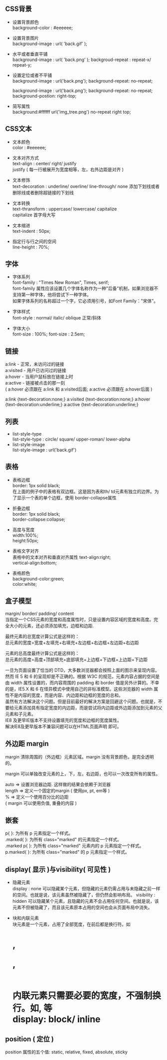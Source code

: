 ## CSS背景  
- 设置背景颜色  
  background-color : #eeeeee; 

- 设置背景图片  
  background-image : url( 'back.gif' ); 

- 水平或者垂直平铺  
  background-image : url( 'back.png' );
  backgroud-repeat : repeat-x/ repeat-y;

- 设置定位或者不平铺  
  background-image : url('back.png');
  background-repeat: no-repeat;  

  background-image : url('back.png');
  background-repeat: no-repeat;
  background-postion: right-top;

- 简写属性  
  background:#ffffff url('img_tree.png') no-repeat right top;  

## CSS文本  

- 文本颜色  
  color : #eeeeee;  

- 文本对齐方式  
  text-align : center/ right/ justify  
  justify ( 每一行被展开为宽度相等，左，右外边距是对齐 )

- 文本修饰  
  text-decoration : underline/ overline/ line-through/ none
  添加下划线或者删除线或者删除超链接的下划线  

- 文本转换  
  text-thransform : uppercase/ lowercase/ capitalize  
  capitalize 首字母大写  

- 文本缩进  
  text-indent : 50px;

- 指定行与行之间的空间  
  line-height : 70%;

## 字体  
- 字体系列  
  font-family : "Times New Roman", Times, serif;  
font-family 属性应该设置几个字体名称作为一种"后备"机制，如果浏览器不支持第一种字体，他将尝试下一种字体。  
如果字体系列的名称超过一个字，它必须用引号，如Font Family："宋体"。  

- 字体样式  
  font-style : normal/ italic/ oblique  正常/斜体

- 字体大小  
  font-size : 100%;
  font-size : 2.5em;


## 链接  
a:link - 正常，未访问过的链接  
a:visited - 用户已访问过的链接  
a:hover - 当用户鼠标放在链接上时  
a:active - 链接被点击的那一刻  
( a:hover 必须跟在 a:link 和 a:visited后面; a:active 必须跟在 a:hover后面 )

a:link {text-decoration:none;}
a:visited {text-decoration:none;}
a:hover {text-decoration:underline;}
a:active {text-decoration:underline;}

## 列表  
- list-style-type  
   list-style-type : circle/ square/ upper-roman/ lower-alpha  
- list-style-image  
  list-style-image : url('back.gif')  


## 表格  
- 表格边框  
  border: 1px solid black;  
  在上面的例子中的表格有双边框。这是因为表和th/ td元素有独立的边界。为了显示一个表的单个边框，使用 border-collapse属性
- 折叠边框  
  border: 1px solid black;  
  border-collapse:collapse;  

- 高度与宽度  
  width:100%;  
  height:50px; 

- 表格文字对齐  
  表格中的文本对齐和垂直对齐属性
  text-align:right;  
  vertical-align:bottom;  

- 表格颜色  
  background-color:green;  
  color:white;  

## 盒子模型  
margin/ border/ padding/ content  
当指定一个CSS元素的宽度和高度属性时，只是设置内容区域的宽度和高度。完全大小的元素，还必须添加填充，边框和边距.   

最终元素的总宽度计算公式是这样的：  
总元素的宽度=宽度+左填充+右填充+左边框+右边框+左边距+右边距  

元素的总高度最终计算公式是这样的：  
总元素的高度=高度+顶部填充+底部填充+上边框+下边框+上边距+下边距   

一旦为页面设置了恰当的 DTD，大多数浏览器都会按照上面的图示来呈现内容。然而 IE 5 和 6 的呈现却是不正确的。根据 W3C 的规范，元素内容占据的空间是由 width 属性设置的，而内容周围的 padding 和 border 值是另外计算的。不幸的是，IE5.X 和 6 在怪异模式中使用自己的非标准模型。这些浏览器的 width 属性不是内容的宽度，而是内容、内边距和边框的宽度的总和。  
虽然有方法解决这个问题。但是目前最好的解决方案是回避这个问题。也就是，不要给元素添加具有指定宽度的内边距，而是尝试将内边距或外边距添加到元素的父元素和子元素。  
IE8 及更早IE版本不支持设置填充的宽度和边框的宽度属性。  
解决IE8及更早版本不兼容问题可以在HTML页面声明 <!DOCTYPE html>即可。  

## 外边距 margin  
margin 清除周围的（外边框）元素区域。margin 没有背景颜色，是完全透明的。  

margin 可以单独改变元素的上，下，左，右边距，也可以一次改变所有的属性。  

auto => 设置浏览器边距. 这样做的结果会依赖于浏览器  
length => 定义一个固定的margin ( 使用px, pt, em等 )  
% => 定义一个使用百分比的边距  
( margin 可以使用负值, 重叠的内容 )  

## 嵌套  
p{ }: 为所有 p 元素指定一个样式。  
.marked{ }: 为所有 class="marked" 的元素指定一个样式。  
.marked p{ }: 为所有 class="marked" 元素内的 p 元素指定一个样式。  
p.marked{ }: 为所有 class="marked" 的 p 元素指定一个样式。  

## display( 显示 )与visibility( 可见性 )  
- 隐藏元素  
display : none 可以隐藏某个元素，但隐藏的元素仍需占用与未隐藏之前一样的空间。也就是说，该元素虽然被隐藏了，但仍然会影响布局。 
visibility : hidden 可以隐藏某个元素，且隐藏的元素不会占用任何空间。也就是说，该元素不但被隐藏了，而且该元素原本占用的空间也会从页面布局中消失。  

- 块和内联元素  
  块元素是一个元素，占用了全部宽度，在前后都是换行符。如<h1>, <p>, <div>  
  内联元素只需要必要的宽度，不强制换行。如<span>, <a>等  
  display: block/ inline  

## position ( 定位 )  
position 属性的五个值: static, relative, fixed, absolute, sticky  




  